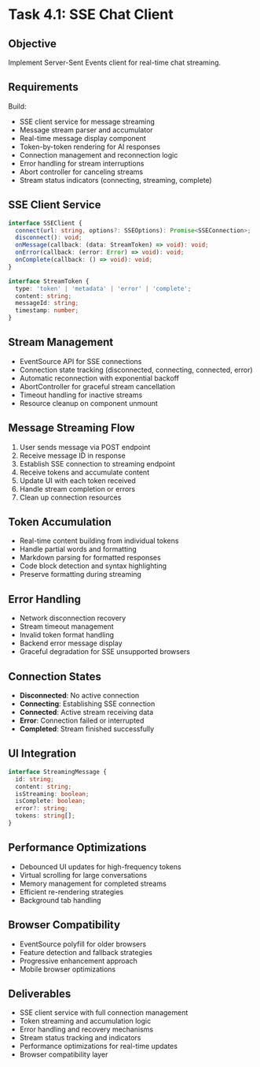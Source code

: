 # Task 4.1: SSE Chat Client

## Objective
Implement Server-Sent Events client for real-time chat streaming.

## Requirements
Build:
- SSE client service for message streaming
- Message stream parser and accumulator
- Real-time message display component
- Token-by-token rendering for AI responses
- Connection management and reconnection logic
- Error handling for stream interruptions
- Abort controller for canceling streams
- Stream status indicators (connecting, streaming, complete)

## SSE Client Service
```typescript
interface SSEClient {
  connect(url: string, options?: SSEOptions): Promise<SSEConnection>;
  disconnect(): void;
  onMessage(callback: (data: StreamToken) => void): void;
  onError(callback: (error: Error) => void): void;
  onComplete(callback: () => void): void;
}

interface StreamToken {
  type: 'token' | 'metadata' | 'error' | 'complete';
  content: string;
  messageId: string;
  timestamp: number;
}
```

## Stream Management
- EventSource API for SSE connections
- Connection state tracking (disconnected, connecting, connected, error)
- Automatic reconnection with exponential backoff
- AbortController for graceful stream cancellation
- Timeout handling for inactive streams
- Resource cleanup on component unmount

## Message Streaming Flow
1. User sends message via POST endpoint
2. Receive message ID in response
3. Establish SSE connection to streaming endpoint
4. Receive tokens and accumulate content
5. Update UI with each token received
6. Handle stream completion or errors
7. Clean up connection resources

## Token Accumulation
- Real-time content building from individual tokens
- Handle partial words and formatting
- Markdown parsing for formatted responses
- Code block detection and syntax highlighting
- Preserve formatting during streaming

## Error Handling
- Network disconnection recovery
- Stream timeout management
- Invalid token format handling
- Backend error message display
- Graceful degradation for SSE unsupported browsers

## Connection States
- **Disconnected**: No active connection
- **Connecting**: Establishing SSE connection
- **Connected**: Active stream receiving data
- **Error**: Connection failed or interrupted
- **Completed**: Stream finished successfully

## UI Integration
```typescript
interface StreamingMessage {
  id: string;
  content: string;
  isStreaming: boolean;
  isComplete: boolean;
  error?: string;
  tokens: string[];
}
```

## Performance Optimizations
- Debounced UI updates for high-frequency tokens
- Virtual scrolling for large conversations
- Memory management for completed streams
- Efficient re-rendering strategies
- Background tab handling

## Browser Compatibility
- EventSource polyfill for older browsers
- Feature detection and fallback strategies
- Progressive enhancement approach
- Mobile browser optimizations

## Deliverables
- SSE client service with full connection management
- Token streaming and accumulation logic
- Error handling and recovery mechanisms
- Stream status tracking and indicators
- Performance optimizations for real-time updates
- Browser compatibility layer